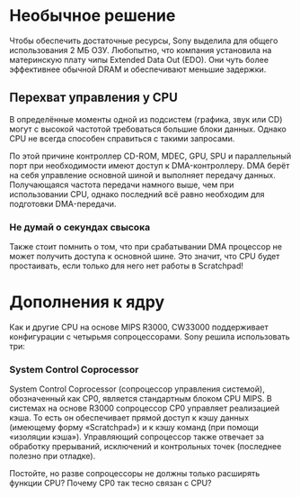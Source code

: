  # Необычное решение
 Чтобы обеспечить достаточные ресурсы, Sony выделила для общего использования 2 МБ ОЗУ. Любопытно, что
 компания установила на материнскую плату чипы Extended Data Out (EDO). Они чуть более эффективнее
 обычной DRAM и обеспечивают меньшие задержки.
 
 ## Перехват управления у CPU
 
 В определённые моменты одной из подсистем (графика, звук или CD) могут с высокой частотой требоваться
 большие блоки данных. Однако CPU не всегда способен справиться с такими запросами.
 
 По этой причине контроллер CD-ROM, MDEC, GPU, SPU и параллельный порт при необходимости имеют доступ
 к DMA-контроллеру. DMA берёт на себя управление основной шиной и выполняет передачу данных. Получающаяся
 частота передачи намного выше, чем при использовании CPU, однако последний всё равно необходим для
 подготовки DMA-передачи.
 
 ### Не думай о секундах свысока
 Также стоит помнить о том, что при срабатывании DMA процессор не может получить доступа к основной шине.
 Это значит, что CPU будет простаивать, если только для него нет работы в Scratchpad!
 
 Дополнения к ядру
 =================
 
 Как и другие CPU на основе MIPS R3000, CW33000 поддерживает конфигурации с четырьмя сопроцессорами.
 Sony решила использовать три:
 
 
 ### System Control Coprocessor
 
 
 
 
 System Control Coprocessor (сопроцессор управления системой), обозначенный как CP0, является стандартным
 блоком CPU MIPS. В системах на основе R3000 сопроцессор CP0 управляет реализацией кэша.
 То есть он обеспечивает прямой доступ к кэшу данных (имеющему форму «Scratchpad») и к кэшу команд
 (при помощи «изоляции кэша»). Управляющий сопроцессор также отвечает за обработку прерываний,
 исключений и контрольных точек (последнее полезно при отладке).
 
 Постойте, но разве сопроцессоры не должны только расширять функции CPU? Почему CP0 так тесно связан с CPU?